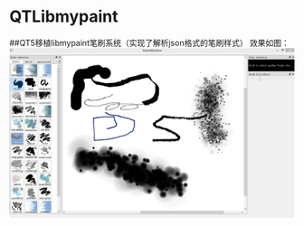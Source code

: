 # QTLibmypaint
##QT5移植libmypaint笔刷系统（实现了解析json格式的笔刷样式）
效果如图：
![](https://github.com/zhangxiang2014/QTLibmypaint/raw/master/show.png)
